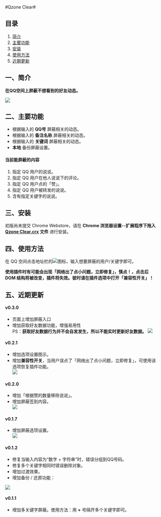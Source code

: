 
#Qzone Clear#

## 目录 ##
1. [简介](#intro)
2. [主要功能](#features)
3. [安装](#install)
4. [使用方法](#use)
5. [近期更新](#update)

<a name="intro"></a>
## 一、简介 ##

**在QQ空间上屏蔽不想看到的好友动态。**  

![](http://i.imgur.com/r3Y29Ds.jpg)

<a name="features"></a>
## 二、主要功能 ##
- 根据输入的 **QQ号** 屏蔽相关的动态。
- 根据输入的 **备注名称** 屏蔽相关的动态。
- 根据输入的 **关键词** 屏蔽相关的动态。
- **本地** 备份屏蔽设置。

#### 当前能屏蔽的内容 ####
1. 指定 QQ 用户的说说。
2. 指定 QQ 用户在他人说说下的评论。
3. 指定 QQ 用户点的「赞」。
4. 指定 QQ 用户被转发的说说。
5. 含有指定关键字的说说。

<a name="install"></a>
## 三、安装 ##
初版尚未提交 Chrome Webstore，请在 **Chrome 浏览器设置--扩展程序下拖入 [Qzone Clear.crx](https://github.com/idiotWu/Qzone-Clear/blob/master/Qzone%20Clear.crx?raw=true) 文件** 进行安装。

<a name="use"></a>
## 四、使用方法 ##
在 QQ 空间点击地址栏的![](http://i.imgur.com/5NxkBXZ.jpg)图标，输入想要屏蔽的用户/关键字即可。

**使用插件时有可能会出现「网络出了点小问题，立即修复」，慎点！，点击后 DOM 结构将被改变，插件将失效。彼时请在插件选项中打开「兼容性开关」！**


<a name="update"></a>
## 五、近期更新 ##
#### v0.3.0 ####
- 页面上增加屏蔽入口
- 增加获取好友数据功能，增强易用性  
PS：**获取好友数据行为并不会自发发生，所以不能实时更新好友数据。**
![](http://i.imgur.com/0e25lRf.jpg)

#### v0.2.1 ####
- 增加选项设置图示。  
- 增加**兼容性开关**，当用户误点了「网络出了点小问题，立即修复」，可使用该选项恢复插件功能。  
![](http://i.imgur.com/PheRJ7O.jpg)

#### v0.2.0 ####
- 增加「根据赞的数量移除说说」。
- 增加屏蔽签到内容。  
![](http://i.imgur.com/Ae9kT8s.png)

#### v0.1.7 ####
- 增加屏蔽选项设置。  
![](http://i.imgur.com/QckSa9S.jpg)

#### v0.1.2 ####
- 修复当输入内容为“数字 + 字符串”时，错误分组到QQ号码。
- 修复多个关键字相同时错误删除对象。
- 增加过渡效果。
- 增加备份 / 还原功能：

![](http://i.imgur.com/E6gAMck.jpg)
#### v0.1.1 ####
- 增加多关键字屏蔽。使用方法：用 **+** 号隔开多个关键字即可。
